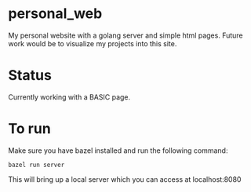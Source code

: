 # personal_web
My personal website with a golang server and simple html pages. Future work would be to visualize my projects into this site.

# Status
Currently working with a BASIC page.

# To run
Make sure you have bazel installed and run the following command:

```
bazel run server
```

This will bring up a local server which you can access at localhost:8080